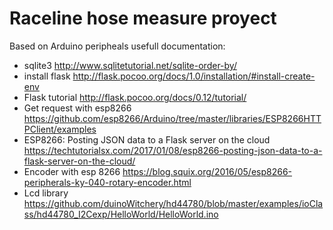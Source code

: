# Raceline hose measure proyect
Based on Arduino peripheals
usefull documentation: 
- sqlite3 http://www.sqlitetutorial.net/sqlite-order-by/
- install flask  http://flask.pocoo.org/docs/1.0/installation/#install-create-env
- Flask tutorial  http://flask.pocoo.org/docs/0.12/tutorial/
- Get request with esp8266 https://github.com/esp8266/Arduino/tree/master/libraries/ESP8266HTTPClient/examples
- ESP8266: Posting JSON data to a Flask server on the cloud https://techtutorialsx.com/2017/01/08/esp8266-posting-json-data-to-a-flask-server-on-the-cloud/ 
- Encoder with esp 8266 https://blog.squix.org/2016/05/esp8266-peripherals-ky-040-rotary-encoder.html
- Lcd library https://github.com/duinoWitchery/hd44780/blob/master/examples/ioClass/hd44780_I2Cexp/HelloWorld/HelloWorld.ino
